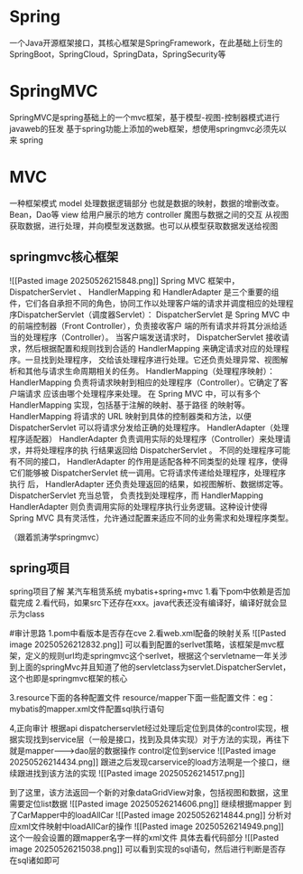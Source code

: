 # Spring
一个Java开源框架接口，其核心框架是SpringFramework，在此基础上衍生的SpringBoot，SpringCloud，SpringData，SpringSecurity等

# SpringMVC
 SpringMVC是spring基础上的一个mvc框架，基于模型-视图-控制器模式进行javaweb的狂发
 基于spring功能上添加的web框架，想使用springmvc必须先以来
 spring


# MVC
一种框架模式
model
	处理数据逻辑部分
	也就是数据的映射，数据的增删改查。Bean，Dao等
view
	给用户展示的地方
controller
	魔图与数据之间的交互
	从视图获取数据，进行处理，并向模型发送数据。也可以从模型获取数据发送给视图

## springmvc核心框架
![[Pasted image 20250526215848.png]]
Spring MVC 框架中， DispatcherServlet 、 HandlerMapping 和 HandlerAdapter 是三个重要的组件，它们各自承担不同的角色，协同工作以处理客户端的请求并调度相应的处理程序DispatcherServlet（调度器Servlet）： 
	DispatcherServlet 是 Spring MVC 中的前端控制器（Front Controller），负责接收客户 端的所有请求并将其分派给适当的处理程序（Controller）。
	当客户端发送请求时， DispatcherServlet 接收请求，然后根据配置和规则找到合适的 HandlerMapping 来确定请求对应的处理程序。一旦找到处理程序， 交给该处理程序进行处理。它还负责处理异常、视图解析和其他与请求生命周期相关的任务。 
HandlerMapping（处理程序映射）：
	HandlerMapping 负责将请求映射到相应的处理程序（Controller）。它确定了客户端请求 应该由哪个处理程序来处理。
	在 Spring MVC 中，可以有多个 HandlerMapping 实现，包括基于注解的映射、基于路径 的映射等。 HandlerMapping 将请求的 URL 映射到具体的控制器类和方法，以便 DispatcherServlet 可以将请求分发给正确的处理程序。
HandlerAdapter（处理程序适配器）
	HandlerAdapter 负责调用实际的处理程序（Controller）来处理请求，并将处理程序的执 行结果返回给 DispatcherServlet 。
	不同的处理程序可能有不同的接口， HandlerAdapter 的作用是适配各种不同类型的处理 程序，使得它们能够被 DispatcherServlet 统一调用。它将请求传递给处理程序，处理程序执行 后， HandlerAdapter 还负责处理返回的结果，如视图解析、数据绑定等。 
 DispatcherServlet 充当总管， 负责找到处理程序，而 HandlerMapping HandlerAdapter 则负责调用实际的处理程序执行业务逻辑。这种设计使得 Spring MVC 具有灵活性，允许通过配置来适应不同的业务需求和处理程序类型。

（跟着凯涛学springmvc）

## spring项目

spring项目了解
某汽车租赁系统 mybatis+spring+mvc
1.看下pom中依赖是否加载完成
2.看代码，如果src下还存在xxx。java代表还没有编译好，编译好就会显示为class


#审计思路
1.pom中看版本是否存在cve
2.看web.xml配备的映射关系
![[Pasted image 20250526212832.png]]
可以看到配置的serlvet策略，该框架是mvc框架，定义的规则url均走springmvc这个serlvet，根据这个servletname一年关涉到上面的springMvc并且知道了他的servletclass为servlet.DispatcherServlet，这个也即是springmvc框架的核心

3.resource下面的各种配置文件
resource/mapper下面一些配置文件：eg：mybatis的mapper.xml文件配置sql执行语句

4,正向审计
根据api dispatcherservlet经过处理后定位到具体的control实现，根据实现找到service层（一般是接口，找到及具体实现）对于方法的实现，再往下就是mapper--->dao层的数据操作
control定位到service
![[Pasted image 20250526214434.png]]
跟进之后发现carservice的load方法啊是一个接口，继续跟进找到该方法的实现
![[Pasted image 20250526214517.png]]

到了这里，该方法返回一个新的对象dataGridView对象，包括视图和数据，这里需要定位list数据
![[Pasted image 20250526214606.png]]
继续根据mapper
到了CarMapper中的loadAllCar
![[Pasted image 20250526214844.png]]
分析对应xml文件映射中loadAllCar的操作
![[Pasted image 20250526214949.png]]
这个一般会设置的跟mapper名字一样的xml文件
具体去看代码部分
![[Pasted image 20250526215038.png]]
可以看到实现的sql语句，然后进行判断是否存在sql诸如即可

